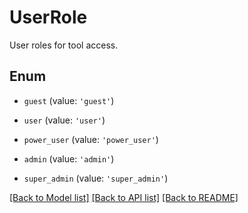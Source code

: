 # UserRole

User roles for tool access.

## Enum

* `guest` (value: `'guest'`)

* `user` (value: `'user'`)

* `power_user` (value: `'power_user'`)

* `admin` (value: `'admin'`)

* `super_admin` (value: `'super_admin'`)

[[Back to Model list]](../README.md#documentation-for-models) [[Back to API list]](../README.md#documentation-for-api-endpoints) [[Back to README]](../README.md)
